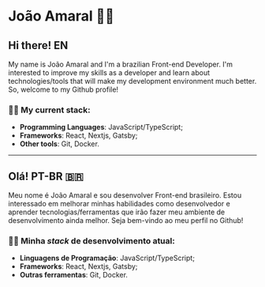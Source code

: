 # João Amaral :man_technologist:

## Hi there! EN
My name is João Amaral and I'm a brazilian Front-end Developer. I'm interested to improve my skills as a developer and learn about technologies/tools that will make my development environment much better. So, welcome to my Github profile!

### :man_technologist: My current stack:
 - **Programming Languages**: JavaScript/TypeScript;
 - **Frameworks**: React, Nextjs, Gatsby;
 - **Other tools**: Git, Docker.
----------------------------
## Olá! PT-BR 🇧🇷
Meu nome é João Amaral e sou desenvolver Front-end brasileiro. Estou interessado em melhorar minhas habilidades como desenvolvedor e aprender tecnologias/ferramentas que irão fazer meu ambiente de desenvolvimento ainda melhor. Seja bem-vindo ao meu perfil no Github!

### :man_technologist: Minha _stack_ de desenvolvimento atual:
 - **Linguagens de Programação**: JavaScript/TypeScript;
 - **Frameworks**: React, Nextjs, Gatsby;
 - **Outras ferramentas**: Git, Docker.
 

